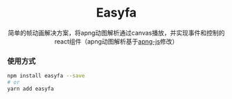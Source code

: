 <h1 align='center'>
  Easyfa
</h1>
<p align='center'>
  简单的帧动画解决方案，将apng动图解析通过canvas播放，并实现事件和控制的react组件（apng动图解析基于<a href='https://github.com/davidmz/apng-js'>apng-js</a>修改）
</p>

### 使用方式

```bash
npm install easyfa --save
# or
yarn add easyfa
```